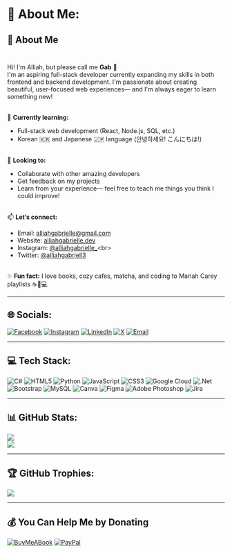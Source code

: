 # 💫 About Me:

## 👋 About Me<br><br>
Hi! I'm Alliah, but please call me **Gab** 🌸<br>
I'm an aspiring full-stack developer currently expanding my skills in both frontend and backend development. I'm passionate about creating beautiful, user-focused web experiences— and I'm always eager to learn something new!<br><br>

🌱 **Currently learning:**<br>
- Full-stack web development (React, Node.js, SQL, etc.)<br>
- Korean 🇰🇷 and Japanese 🇯🇵 language (안녕하세요! こんにちは!)<br><br>

🤝 **Looking to:**<br>
- Collaborate with other amazing developers<br>
- Get feedback on my projects<br>
- Learn from your experience— feel free to teach me things you think I could improve!<br><br>

📫 **Let’s connect:**<br>
- Email: alliahgabrielle@gmail.com<br>
- Website: [alliahgabrielle.dev](https://gabicode.dev)<br>
- Instagram: [@alliahgabrielle_](https://instagram.com/alliahgabrielle_)<br>
- Twitter: [@alliahgabriell3](https://twitter.com/alliahgabriell3)<br><br>

✨ **Fun fact:** I love books, cozy cafes, matcha, and coding to Mariah Carey playlists ☕📖💻<br>

---

## 🌐 Socials:

[![Facebook](https://img.shields.io/badge/Facebook-%231877F2.svg?logo=Facebook&logoColor=white)](https://facebook.com/alliahgabriell3)
[![Instagram](https://img.shields.io/badge/Instagram-%23E4405F.svg?logo=Instagram&logoColor=white)](https://instagram.com/alliahgabrielle_)
[![LinkedIn](https://img.shields.io/badge/LinkedIn-%230077B5.svg?logo=linkedin&logoColor=white)](https://linkedin.com/in/alliahgalang)
[![X](https://img.shields.io/badge/X-black.svg?logo=X&logoColor=white)](https://x.com/alliahgabriell3)
[![Email](https://img.shields.io/badge/Email-D14836?logo=gmail&logoColor=white)](mailto:alliahgabrielle@gmail.com)

---

## 💻 Tech Stack:

![C#](https://img.shields.io/badge/c%23-%23239120.svg?style=flat&logo=csharp&logoColor=white)
![HTML5](https://img.shields.io/badge/html5-%23E34F26.svg?style=flat&logo=html5&logoColor=white)
![Python](https://img.shields.io/badge/python-3670A0?style=flat&logo=python&logoColor=ffdd54)
![JavaScript](https://img.shields.io/badge/javascript-%23323330.svg?style=flat&logo=javascript&logoColor=%23F7DF1E)
![CSS3](https://img.shields.io/badge/css3-%231572B6.svg?style=flat&logo=css3&logoColor=white)
![Google Cloud](https://img.shields.io/badge/GoogleCloud-%234285F4.svg?style=flat&logo=google-cloud&logoColor=white)
![.Net](https://img.shields.io/badge/.NET-5C2D91?style=flat&logo=.net&logoColor=white)
![Bootstrap](https://img.shields.io/badge/bootstrap-%238511FA.svg?style=flat&logo=bootstrap&logoColor=white)
![MySQL](https://img.shields.io/badge/mysql-4479A1.svg?style=flat&logo=mysql&logoColor=white)
![Canva](https://img.shields.io/badge/Canva-%2300C4CC.svg?style=flat&logo=Canva&logoColor=white)
![Figma](https://img.shields.io/badge/figma-%23F24E1E.svg?style=flat&logo=figma&logoColor=white)
![Adobe Photoshop](https://img.shields.io/badge/adobe%20photoshop-%2331A8FF.svg?style=flat&logo=adobe%20photoshop&logoColor=white)
![Jira](https://img.shields.io/badge/jira-%230A0FFF.svg?style=flat&logo=jira&logoColor=white)

---

## 📊 GitHub Stats:

![](https://nirzak-streak-stats.vercel.app/?user=alliahgabrielle&theme=dark&hide_border=false)<br/>
![](https://github-readme-stats.vercel.app/api/top-langs/?username=alliahgabrielle&theme=dark&hide_border=false&include_all_commits=true&count_private=true&layout=compact)

---

## 🏆 GitHub Trophies:

![](https://github-profile-trophy.vercel.app/?username=alliahgabrielle&theme=radical&no-frame=false&no-bg=false&margin-w=4)

---

## 💰 You Can Help Me by Donating

[![BuyMeABook](https://img.shields.io/badge/Buy%20Me%20a%20Book-ffdd00?style=for-the-badge&logo=buy-me-a-coffee&logoColor=black)](https://buymeacoffee.com/alliahgabrielle) 
[![PayPal](https://img.shields.io/badge/PayPal-00457C?style=for-the-badge&logo=paypal&logoColor=white)](https://paypal.me/iyahgabrielle)
